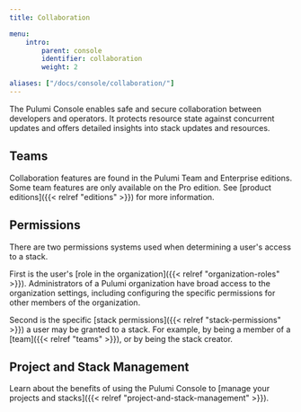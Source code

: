 ```yaml
---
title: Collaboration

menu:
    intro:
        parent: console
        identifier: collaboration
        weight: 2

aliases: ["/docs/console/collaboration/"]
---
```


The Pulumi Console enables safe and secure collaboration between developers and operators. It protects
resource state against concurrent updates and offers detailed insights into stack updates and resources.

## Teams

Collaboration features are found in the Pulumi Team and Enterprise editions.
Some team features are only available on the Pro edition.
See [product editions]({{< relref "editions" >}}) for more information.

## Permissions

There are two permissions systems used when determining a user's access to a stack.

First is the user's [role in the organization]({{< relref "organization-roles" >}}). Administrators
of a Pulumi organization have broad access to the organization settings, including configuring
the specific permissions for other members of the organization.

Second is the specific [stack permissions]({{< relref "stack-permissions" >}}) a user may be
granted to a stack. For example, by being a member of a [team]({{< relref "teams" >}}), or
by being the stack creator.

## Project and Stack Management

Learn about the benefits of using the Pulumi Console to [manage your projects and stacks]({{< relref "project-and-stack-management" >}}).
